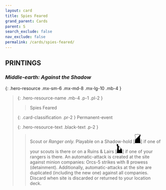 ```yaml
---
layout: card
title: Spies Feared
grand_parent: Cards
parent: S
search_exclude: false
nav_exclude: false
permalink: /cards/spies-feared/
---
```


## PRINTINGS


### _Middle-earth: Against the Shadow_

{: .hero-resource .mx-sm-6 .mx-md-8 .mx-lg-10 .mb-4 }
> {: .hero-resource-name .mb-4 .p-1 .pl-2 }
> > <div class="card-mp"></div>
> > <div class="card-name">Spies Feared</div>
>
> {: .card-classification .pr-2 }
> Permanent-event
>
> {: .hero-resource-text .black-text .p-2 }
> > Scout or _Ranger only._ Playable on a Shadow-hold \[![](/assets/images/shadow-hold.svg)] if one of your scouts is there or on a Ruins & Lairs \[![](/assets/images/ruinlair.svg)] if one of your rangers is there. An automatic-attack is created at the site against minion companies: Orcs-5 strikes with 8 prowess (detainment). Additionally, automatic-attacks at the site are duplicated (including the new one) against all companies. Discard when site is discarded or returned to your location deck. 
> 
